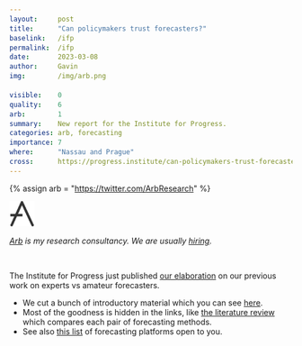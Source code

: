 ```yaml
---
layout:     post
title:      "Can policymakers trust forecasters?"
baselink:   /ifp
permalink:  /ifp
date:       2023-03-08  
author:     Gavin   
img:        /img/arb.png

visible:    0
quality:    6
arb:        1
summary:    New report for the Institute for Progress.
categories: arb, forecasting
importance: 7
where:      "Nassau and Prague"
cross:      https://progress.institute/can-policymakers-trust-forecasters/
---
```


{%  assign arb = "https://twitter.com/ArbResearch"  %}



<img width="9%" src="/img/arb.png" />
<br>

_<a href="{{arb}}">Arb</a> is my research consultancy. We are usually <a href="https://arbresearch.com/jobs">hiring</a>._

<br>

The Institute for Progress just published [our elaboration](https://progress.institute/can-policymakers-trust-forecasters/) on our previous work on experts vs amateur forecasters.

* We cut a bunch of introductory material which you can see [here](https://arbresearch.com/files/intro-to-forecasting.pdf).
* Most of the goodness is hidden in the links, like [the literature review](https://docs.google.com/document/d/1TEc53aKmy8uQwOMegdigCsvWsbJI_w41mlcFg4yuVCk/edit) which compares each pair of forecasting methods.
* See also [this list](https://arbresearch.com/platforms/) of forecasting platforms open to you.


<br><br><br>